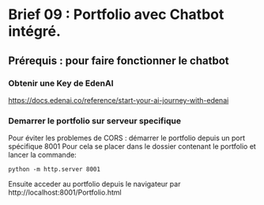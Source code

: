 # Brief 09 : Portfolio avec Chatbot intégré.

## Prérequis : pour faire fonctionner le chatbot

### Obtenir une Key de EdenAI

https://docs.edenai.co/reference/start-your-ai-journey-with-edenai

### Demarrer le portfolio sur serveur specifique

Pour éviter les problemes de CORS : démarrer le portfolio depuis un port spécifique 8001
Pour cela se placer dans le dossier contenant le portfolio et lancer la commande:
```
python -m http.server 8001
```
Ensuite acceder au portfolio depuis le navigateur par http://localhost:8001/Portfolio.html
